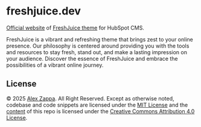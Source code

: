 # freshjuice.dev

[Official website](https://freshjuice.dev/)
of [FreshJuice theme](https://github.com/freshjuice-dev/freshjuice-dev-hubspot-theme) for HubSpot CMS.

FreshJuice is a vibrant and refreshing theme that brings zest to your online presence.
Our philosophy is centered around providing you with the tools and resources to stay fresh,
stand out, and make a lasting impression on your audience.
Discover the essence of FreshJuice and embrace the possibilities of a vibrant online journey.

## License

© 2025 [Alex Zappa](https://github.com/reatlat).
All Right Reserved.
Except as otherwise noted,
codebase and code snippets are licensed under
the [MIT License](https://opensource.org/licenses/MIT)
and the [content](./_content/) of this repo is licensed under
the [Creative Commons Attribution 4.0 License](https://creativecommons.org/licenses/by/4.0/).
